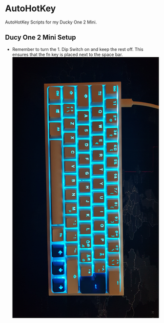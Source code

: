 # AutoHotKey
AutoHotKey Scripts for my Ducky One 2 Mini.

## Ducy One 2 Mini Setup
* Remember to turn the 1. Dip Switch on and keep the rest off. This ensures that the fn key is placed next to the space bar.
![img](https://github.com/KimConcepcion/AutoHotKey/blob/master/Ducky_setup.jpg)

